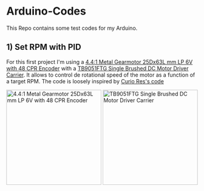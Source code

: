 # Arduino-Codes

This Repo contains some test codes for my Arduino.

## 1) Set RPM with PID

For this first project I'm using a [4.4:1 Metal Gearmotor 25Dx63L mm LP 6V with 48 CPR Encoder](https://www.pololu.com/product/4821) with a  [TB9051FTG Single Brushed DC Motor Driver Carrier](https://www.pololu.com/product/2997). It allows to control de rotational speed of the motor as a function of a target RPM. The code is loosely inspired by [Curio Res's code](https://curiores.com/dc-motor-control/)

<img src="https://a.pololu-files.com/picture/0J9890.600x480.jpg?c6dfea6448bb8ef0cef701de2d59b4d6" alt="4.4:1 Metal Gearmotor 25Dx63L mm LP 6V with 48 CPR Encoder" width="250"/>
<img src="https://a.pololu-files.com/picture/0J8733.600x480.jpg?6e24fd8931ba87add62991cc66c0975a" alt="TB9051FTG Single Brushed DC Motor Driver Carrier" width="250"/>
